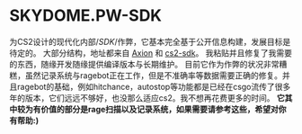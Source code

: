# SKYDOME.PW-SDK
为CS2设计的现代化内部/*SDK*/作弊，它基本完全基于公开信息构建，发展目标是待定的。
大部分结构，地址都来自 [Axion](https://github.com/T1GxR/Axion-CS2-RAGE-CHEAT "Axion") 和 [cs2-sdk](https://github.com/bruhmoment21/cs2-sdk "cs2-sdk")。
我粘贴并且修复了我需要的东西，随缘开发随缘提供编译版本与长期维护。
目前它作为作弊的状况非常糟糕，虽然记录系统与ragebot正在工作，但是不准确率等数据需要正确的修复。并且ragebot的基础，例如hitchance，autostop等功能都是已经在csgo流传了很多年的版本，它们远远不够好，也没那么适应cs2。我不想再花费更多的时间。
**它其中较为有价值的部分是rage扫描以及记录系统，如果需要请参考这些，希望对你有帮助:)**
